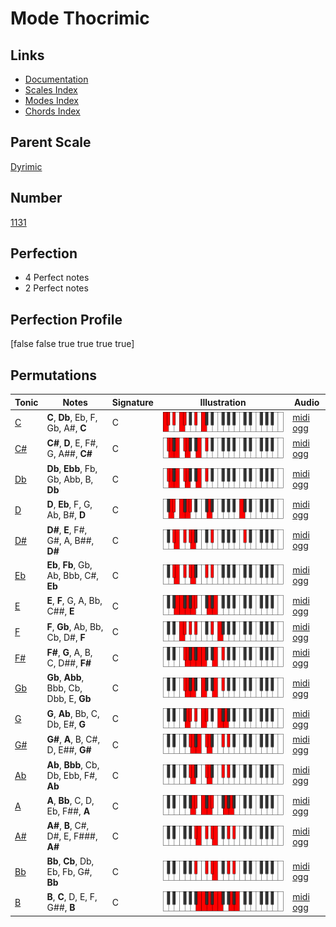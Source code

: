 # Mode Thocrimic

## Links

- [Documentation](index.md)
- [Scales Index](Scales.md)
- [Modes Index](Modes.md)
- [Chords Index](Chords.md)

## Parent Scale

[Dyrimic](ScaleDyrimic.md)

## Number

[1131](https://ianring.com/musictheory/scales/1131)

## Perfection

- 4 Perfect notes
- 2 Perfect notes

## Perfection Profile

[false false true true true true]

## Permutations

| Tonic | Notes | Signature | Illustration | Audio |
|-------|-------|-----------|--------------|-------|
| [C](ModeCNaturalThocrimic.md) | **C**, **Db**, Eb, F, Gb, A#, **C** | C | ![CNaturalThocrimic](ModeCNaturalThocrimic.png) | [midi](ModeCNaturalThocrimic.mid) [ogg](ModeCNaturalThocrimic.ogg) |
| [C#](ModeCSharpThocrimic.md) | **C#**, **D**, E, F#, G, A##, **C#** | C | ![CSharpThocrimic](ModeCSharpThocrimic.png) | [midi](ModeCSharpThocrimic.mid) [ogg](ModeCSharpThocrimic.ogg) |
| [Db](ModeDFlatThocrimic.md) | **Db**, **Ebb**, Fb, Gb, Abb, B, **Db** | C | ![DFlatThocrimic](ModeDFlatThocrimic.png) | [midi](ModeDFlatThocrimic.mid) [ogg](ModeDFlatThocrimic.ogg) |
| [D](ModeDNaturalThocrimic.md) | **D**, **Eb**, F, G, Ab, B#, **D** | C | ![DNaturalThocrimic](ModeDNaturalThocrimic.png) | [midi](ModeDNaturalThocrimic.mid) [ogg](ModeDNaturalThocrimic.ogg) |
| [D#](ModeDSharpThocrimic.md) | **D#**, **E**, F#, G#, A, B##, **D#** | C | ![DSharpThocrimic](ModeDSharpThocrimic.png) | [midi](ModeDSharpThocrimic.mid) [ogg](ModeDSharpThocrimic.ogg) |
| [Eb](ModeEFlatThocrimic.md) | **Eb**, **Fb**, Gb, Ab, Bbb, C#, **Eb** | C | ![EFlatThocrimic](ModeEFlatThocrimic.png) | [midi](ModeEFlatThocrimic.mid) [ogg](ModeEFlatThocrimic.ogg) |
| [E](ModeENaturalThocrimic.md) | **E**, **F**, G, A, Bb, C##, **E** | C | ![ENaturalThocrimic](ModeENaturalThocrimic.png) | [midi](ModeENaturalThocrimic.mid) [ogg](ModeENaturalThocrimic.ogg) |
| [F](ModeFNaturalThocrimic.md) | **F**, **Gb**, Ab, Bb, Cb, D#, **F** | C | ![FNaturalThocrimic](ModeFNaturalThocrimic.png) | [midi](ModeFNaturalThocrimic.mid) [ogg](ModeFNaturalThocrimic.ogg) |
| [F#](ModeFSharpThocrimic.md) | **F#**, **G**, A, B, C, D##, **F#** | C | ![FSharpThocrimic](ModeFSharpThocrimic.png) | [midi](ModeFSharpThocrimic.mid) [ogg](ModeFSharpThocrimic.ogg) |
| [Gb](ModeGFlatThocrimic.md) | **Gb**, **Abb**, Bbb, Cb, Dbb, E, **Gb** | C | ![GFlatThocrimic](ModeGFlatThocrimic.png) | [midi](ModeGFlatThocrimic.mid) [ogg](ModeGFlatThocrimic.ogg) |
| [G](ModeGNaturalThocrimic.md) | **G**, **Ab**, Bb, C, Db, E#, **G** | C | ![GNaturalThocrimic](ModeGNaturalThocrimic.png) | [midi](ModeGNaturalThocrimic.mid) [ogg](ModeGNaturalThocrimic.ogg) |
| [G#](ModeGSharpThocrimic.md) | **G#**, **A**, B, C#, D, E##, **G#** | C | ![GSharpThocrimic](ModeGSharpThocrimic.png) | [midi](ModeGSharpThocrimic.mid) [ogg](ModeGSharpThocrimic.ogg) |
| [Ab](ModeAFlatThocrimic.md) | **Ab**, **Bbb**, Cb, Db, Ebb, F#, **Ab** | C | ![AFlatThocrimic](ModeAFlatThocrimic.png) | [midi](ModeAFlatThocrimic.mid) [ogg](ModeAFlatThocrimic.ogg) |
| [A](ModeANaturalThocrimic.md) | **A**, **Bb**, C, D, Eb, F##, **A** | C | ![ANaturalThocrimic](ModeANaturalThocrimic.png) | [midi](ModeANaturalThocrimic.mid) [ogg](ModeANaturalThocrimic.ogg) |
| [A#](ModeASharpThocrimic.md) | **A#**, **B**, C#, D#, E, F###, **A#** | C | ![ASharpThocrimic](ModeASharpThocrimic.png) | [midi](ModeASharpThocrimic.mid) [ogg](ModeASharpThocrimic.ogg) |
| [Bb](ModeBFlatThocrimic.md) | **Bb**, **Cb**, Db, Eb, Fb, G#, **Bb** | C | ![BFlatThocrimic](ModeBFlatThocrimic.png) | [midi](ModeBFlatThocrimic.mid) [ogg](ModeBFlatThocrimic.ogg) |
| [B](ModeBNaturalThocrimic.md) | **B**, **C**, D, E, F, G##, **B** | C | ![BNaturalThocrimic](ModeBNaturalThocrimic.png) | [midi](ModeBNaturalThocrimic.mid) [ogg](ModeBNaturalThocrimic.ogg) |
